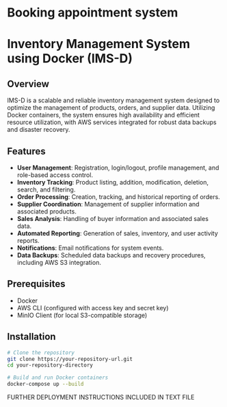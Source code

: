 # Booking appointment system
# Inventory Management System using Docker (IMS-D)

## Overview
IMS-D is a scalable and reliable inventory management system designed to optimize the management of products, orders, and supplier data. Utilizing Docker containers, the system ensures high availability and efficient resource utilization, with AWS services integrated for robust data backups and disaster recovery.

## Features

- **User Management**: Registration, login/logout, profile management, and role-based access control.
- **Inventory Tracking**: Product listing, addition, modification, deletion, search, and filtering.
- **Order Processing**: Creation, tracking, and historical reporting of orders.
- **Supplier Coordination**: Management of supplier information and associated products.
- **Sales Analysis**: Handling of buyer information and associated sales data.
- **Automated Reporting**: Generation of sales, inventory, and user activity reports.
- **Notifications**: Email notifications for system events.
- **Data Backups**: Scheduled data backups and recovery procedures, including AWS S3 integration.

## Prerequisites

- Docker
- AWS CLI (configured with access key and secret key)
- MinIO Client (for local S3-compatible storage)

## Installation

```bash
# Clone the repository
git clone https://your-repository-url.git
cd your-repository-directory

# Build and run Docker containers
docker-compose up --build


```

FURTHER DEPLOYMENT INSTRUCTIONS INCLUDED IN TEXT FILE
